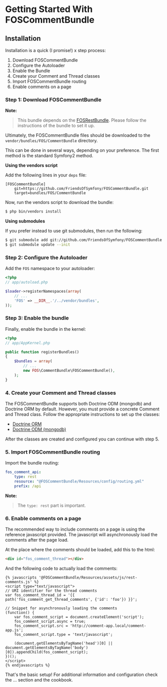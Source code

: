 Getting Started With FOSCommentBundle
=====================================

## Installation

Installation is a quick (I promise!) x step process:

1. Download FOSCommentBundle
2. Configure the Autoloader
3. Enable the Bundle
4. Create your Comment and Thread classes
5. Import FOSCommentBundle routing
6. Enable comments on a page


### Step 1: Download FOSCommentBundle

**Note:**

> This bundle depends on the [FOSRestBundle](https://github.com/FriendsOfSymfony/FOSRestBundle). Please follow the instructions of the bundle to set it up.

Ultimately, the FOSCommentBundle files should be downloaded to the
`vendor/bundles/FOS/CommentBundle` directory.

This can be done in several ways, depending on your preference. The first
method is the standard Symfony2 method.

**Using the vendors script**

Add the following lines in your `deps` file:

```
[FOSCommentBundle]
    git=https://github.com/FriendsOfSymfony/FOSCommentBundle.git
    target=bundles/FOS/CommentBundle
```

Now, run the vendors script to download the bundle:

``` bash
$ php bin/vendors install
```

**Using submodules**

If you prefer instead to use git submodules, then run the following:

``` bash
$ git submodule add git://github.com/FriendsOfSymfony/FOSCommentBundle.git vendor/bundles/FOS/CommentBundle
$ git submodule update --init
```

### Step 2: Configure the Autoloader

Add the `FOS` namespace to your autoloader:

``` php
<?php
// app/autoload.php

$loader->registerNamespaces(array(
    // ...
    'FOS' => __DIR__.'/../vendor/bundles',
));
```

### Step 3: Enable the bundle

Finally, enable the bundle in the kernel:

``` php
<?php
// app/AppKernel.php

public function registerBundles()
{
    $bundles = array(
        // ...
        new FOS\CommentBundle\FOSCommentBundle(),
    );
}
```

### 4. Create your Comment and Thread classes

The FOSCommentBundle supports both Doctrine ODM (mongodb) and Doctrine ORM by
default. However, you must provide a concrete Comment and Thread class. Follow
the appropriate instructions to set up the classes:
- [Doctrine ORM](https://github.com/FriendsOfSymfony/FOSCommentBundle/blob/master/Resources/doc/mapping_orm.md)
- [Doctrine ODM (mongodb)](https://github.com/FriendsOfSymfony/FOSCommentBundle/blob/master/Resources/doc/mapping_mongodb.md)

After the classes are created and configured you can continue with step 5.

### 5. Import FOSCommentBundle routing

Import the bundle routing:

``` yaml
fos_comment_api:
    type: rest
    resource: "@FOSCommentBundle/Resources/config/routing.yml"
    prefix: /api
```
**Note:**

> The `type: rest` part is important.

### 6. Enable comments on a page
The recommended way to include comments on a page is using the reference
javascript provided. The javascript will asynchronously load the comments after
the page load.

At the place where the comments should be loaded, add this to the html:
``` html
<div id="fos_comment_thread"></div>
```

And the following code to actually load the comments:
``` jinja
{% javascripts '@FOSCommentBundle/Resources/assets/js/rest-comments.js' %}
<script type="text/javascript">
// URI identifier for the thread comments
var fos_comment_thread_id = '{{ path('fos_comment_get_thread_comments', {'id': 'foo'}) }}';

// Snippet for asynchronously loading the comments
(function() {
    var fos_comment_script = document.createElement('script');
    fos_comment_script.async = true;
    fos_comment_script.src = 'http://comment-app.local/comment-app.js';
    fos_comment_script.type = 'text/javascript';

    (document.getElementsByTagName('head')[0] || document.getElementsByTagName('body')[0]).appendChild(fos_comment_script);
})();
</script>
{% endjavascripts %}
```

That's the basic setup! For additional information and configuration check the ... section and the cookbook.
